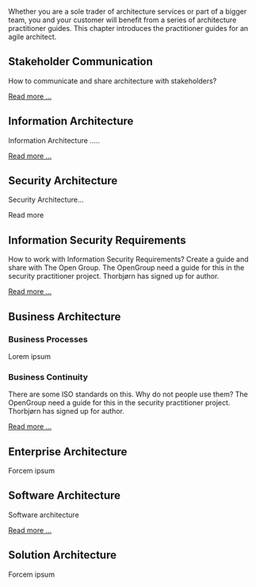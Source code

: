 Whether you are a sole trader of architecture services or part of a bigger team, you and your customer will benefit from a series of architecture practitioner guides. This chapter introduces the practitioner guides for an agile architect.

## Stakeholder Communication  
How to communicate and share architecture with stakeholders?

[Read more ...](3_Stakeholder_Communication.md)

## Information Architecture
Information Architecture .....

[Read more ...](/guides/6_Information_Architecture.md)


## Security Architecture
Security Architecture...

Read more

## Information Security Requirements
How to work with Information Security Requirements? Create a guide and share with The Open Group.
The OpenGroup need a guide for this in the security practitioner project. Thorbjørn has signed up for author.

[Read more ...](2_Information_Security_Requirements.md)

## Business Architecture
### Business Processes  
Lorem ipsum


### Business Continuity
There are some ISO standards on this. Why do not people use them? The OpenGroup need a guide for this in the security practitioner project. Thorbjørn has signed up for author.

[Read more ...](1_Business_Continuity.md)

## Enterprise Architecture
Forcem ipsum

## Software Architecture
Software architecture  

[Read more ...](4_Software_Architecture_Patterns.md)


## Solution Architecture
Forcem ipsum
